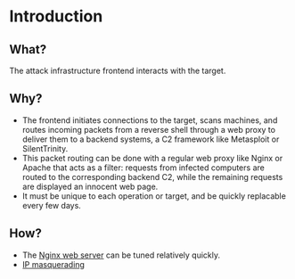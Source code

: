 # Introduction

## What?

The attack infrastructure frontend interacts with the target.

## Why?

* The frontend initiates connections to the target, scans machines, and routes incoming packets from a reverse 
shell through a web proxy to deliver them to a backend systems, a C2 framework like Metasploit or SilentTrinity.
* This packet routing can be done with a regular web proxy like Nginx or Apache that acts as a filter: requests from 
infected computers are routed to the corresponding backend C2, while the remaining requests are displayed an innocent
web page.
* It must be unique to each operation or target, and be quickly replacable every few days.

## How?

* The [Nginx web server](nginx.md) can be tuned relatively quickly.
* [IP masquerading](masquerading.md)





